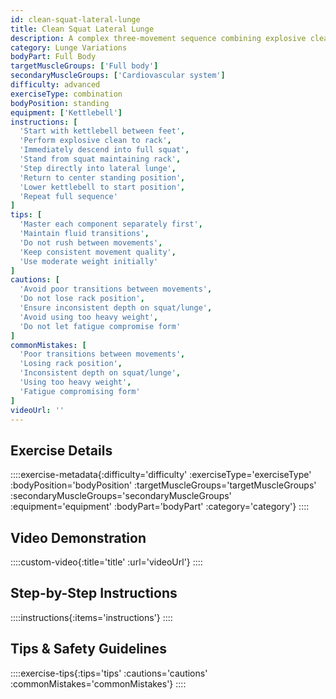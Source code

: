 ```yaml
---
id: clean-squat-lateral-lunge
title: Clean Squat Lateral Lunge
description: A complex three-movement sequence combining explosive cleaning, controlled squatting, and lateral lunging to develop power, strength, and multi-directional movement capacity.
category: Lunge Variations
bodyPart: Full Body
targetMuscleGroups: ['Full body']
secondaryMuscleGroups: ['Cardiovascular system']
difficulty: advanced
exerciseType: combination
bodyPosition: standing
equipment: ['Kettlebell']
instructions: [
  'Start with kettlebell between feet',
  'Perform explosive clean to rack',
  'Immediately descend into full squat',
  'Stand from squat maintaining rack',
  'Step directly into lateral lunge',
  'Return to center standing position',
  'Lower kettlebell to start position',
  'Repeat full sequence'
]
tips: [
  'Master each component separately first',
  'Maintain fluid transitions',
  'Do not rush between movements',
  'Keep consistent movement quality',
  'Use moderate weight initially'
]
cautions: [
  'Avoid poor transitions between movements',
  'Do not lose rack position',
  'Ensure inconsistent depth on squat/lunge',
  'Avoid using too heavy weight',
  'Do not let fatigue compromise form'
]
commonMistakes: [
  'Poor transitions between movements',
  'Losing rack position',
  'Inconsistent depth on squat/lunge',
  'Using too heavy weight',
  'Fatigue compromising form'
]
videoUrl: ''
---
```


## Exercise Details

::::exercise-metadata{:difficulty='difficulty' :exerciseType='exerciseType' :bodyPosition='bodyPosition' :targetMuscleGroups='targetMuscleGroups' :secondaryMuscleGroups='secondaryMuscleGroups' :equipment='equipment' :bodyPart='bodyPart' :category='category'}
::::

## Video Demonstration

::::custom-video{:title='title' :url='videoUrl'}
::::

## Step-by-Step Instructions

::::instructions{:items='instructions'}
::::

## Tips & Safety Guidelines

::::exercise-tips{:tips='tips' :cautions='cautions' :commonMistakes='commonMistakes'}
::::
